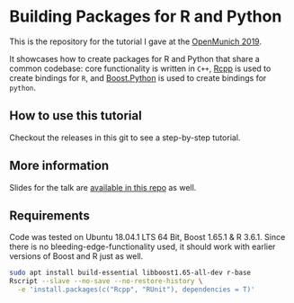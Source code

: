 # Building Packages for R and Python

This is the repository for the tutorial I gave at the [OpenMunich 2019](https://openmunich.eu/).

It showcases how to create packages for R and Python that share a common codebase: core functionality is written in `C++`, [Rcpp](http://www.rcpp.org/) is used to create bindings for `R`, and [Boost.Python](https://www.boost.org/doc/libs/1_65_1/libs/python/doc/html/index.html) is used to create bindings for `python`.

## How to use this tutorial
Checkout the releases in this git to see a step-by-step tutorial.

## More information
Slides for the talk are [available in this repo](openmunich_2019.pdf) as well.

## Requirements
Code was tested on Ubuntu 18.04.1 LTS 64 Bit, Boost 1.65.1 & R 3.6.1. Since there is no bleeding-edge-functionality used, it should work with earlier versions of Boost and R just as well.
```bash
sudo apt install build-essential libboost1.65-all-dev r-base
Rscript --slave --no-save --no-restore-history \
  -e 'install.packages(c("Rcpp", "RUnit"), dependencies = T)'
```
